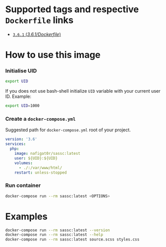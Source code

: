 # Supported tags and respective `Dockerfile` links
-	[`3.6.1` (*3.6.1/Dockerfile*)](https://github.com/nafigator/docker-library/blob/master/sassc/3.6.1/Dockerfile)

# How to use this image
### Initialise UID
```bash
export UID
```
If you does not use bash-shell initialize `UID` variable with your current user ID. Example:
```bash
export UID=1000
```

### Create a `docker-compose.yml`

Suggested path for `docker-compose.yml` root of your project.
```yaml
version: '3.6'
services:
  php:
    image: nafigat0r/sassc:latest
    user: ${UID}:${UID}
    volumes:
      - ./:/var/www/html/
    restart: unless-stopped
```
### Run container
```bash
docker-compose run --rm sassc:latest <OPTIONS>
```

# Examples
```bash
docker-compose run --rm sassc:latest --version
docker-compose run --rm sassc:latest --help
docker-compose run --rm sassc:latest source.scss styles.css
```
